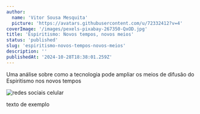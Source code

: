 ```yaml
---
author:
  name: 'Vitor Sousa Mesquita'
  picture: 'https://avatars.githubusercontent.com/u/72332412?v=4'
coverImage: '/images/pexels-pixabay-267350-QxOD.jpg'
title: 'Espiritismo: Novos tempos, novos meios'
status: 'published'
slug: 'espiritismo-novos-tempos-novos-meios'
description: ''
publishedAt: '2024-10-28T18:38:01.259Z'
---
```


Uma análise sobre como a tecnologia pode ampliar os meios de difusão do Espiritismo nos novos tempos

![redes sociais celular](/images/pexels-pixabay-267350-YwOD.jpg)

texto de exemplo